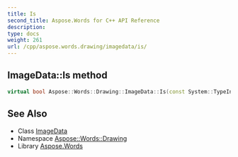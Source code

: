 ```yaml
---
title: Is
second_title: Aspose.Words for C++ API Reference
description: 
type: docs
weight: 261
url: /cpp/aspose.words.drawing/imagedata/is/
---
```

## ImageData::Is method




```cpp
virtual bool Aspose::Words::Drawing::ImageData::Is(const System::TypeInfo &target) const override
```

## See Also

* Class [ImageData](../)
* Namespace [Aspose::Words::Drawing](../../)
* Library [Aspose.Words](../../../)
